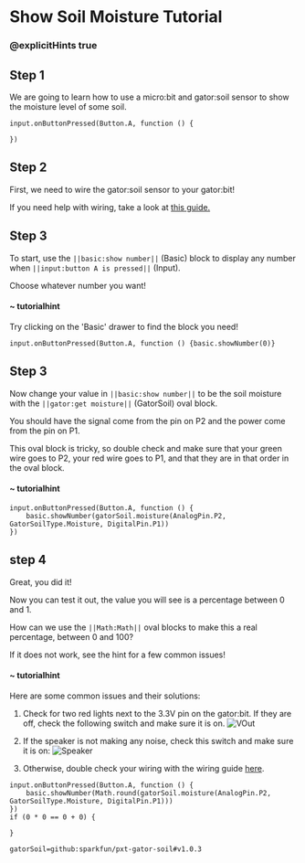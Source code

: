 # Show Soil Moisture Tutorial
### @explicitHints true

<!-- Tutorial: https://makecode.microbit.org/#tutorial:88143-50646-27932-08120 -->

## Step 1

We are going to learn how to use a micro:bit and gator:soil sensor to show the moisture level of some soil.

```template
input.onButtonPressed(Button.A, function () {

})
```

## Step 2

First, we need to wire the gator:soil sensor to your gator:bit!

If you need help with wiring, take a look at [this guide.](https://docs.google.com/document/d/12oWXe1Icgzu3zD3qE00i4QrkLfok5Tlvc9vSgI2yB3g/edit?usp=sharing)

## Step 3

To start, use the ``||basic:show number||`` (Basic) block to display any number when ``||input:button A is pressed||`` (Input).

Choose whatever number you want!

#### ~ tutorialhint
Try clicking on the 'Basic' drawer to find the block you need!

```blocks
input.onButtonPressed(Button.A, function () {basic.showNumber(0)}
```

## Step 3

Now change your value in ``||basic:show number||`` to be the soil moisture with the ``||gator:get moisture||`` (GatorSoil) oval block.

You should have the signal come from the pin on P2 and the power come from the pin on P1.

This oval block is tricky, so double check and make sure that your green wire goes to P2, your red wire goes to P1, and that they are in that order in the oval block.

#### ~ tutorialhint

```blocks
input.onButtonPressed(Button.A, function () {
    basic.showNumber(gatorSoil.moisture(AnalogPin.P2, GatorSoilType.Moisture, DigitalPin.P1))
})
```

## step 4
Great, you did it!

Now you can test it out, the value you will see is a percentage between 0 and 1.

How can we use the ``||Math:Math||`` oval blocks to make this a real percentage, between 0 and 100?

If it does not work, see the hint for a few common issues!

#### ~ tutorialhint
Here are some common issues and their solutions:
1. Check for two red lights next to the 3.3V pin on the gator:bit. If they are off, check the following switch and make sure it is on.
![VOut](https://github.com/schoolwidelabs/sensor-immersion-general/blob/master/images/VOUT_Switch.jpg?raw=true)

2. If the speaker is not making any noise, check this switch and make sure it is on:
![Speaker](https://github.com/schoolwidelabs/sensor-immersion-general/blob/master/images/SPEAKER_Switch.jpg?raw=true)

3. Otherwise, double check your wiring with the wiring guide [here](https://docs.google.com/document/d/12oWXe1Icgzu3zD3qE00i4QrkLfok5Tlvc9vSgI2yB3g/edit?usp=sharing).




```ghost
input.onButtonPressed(Button.A, function () {
    basic.showNumber(Math.round(gatorSoil.moisture(AnalogPin.P2, GatorSoilType.Moisture, DigitalPin.P1)))
})
if (0 * 0 == 0 + 0) {

}

```

```package
gatorSoil=github:sparkfun/pxt-gator-soil#v1.0.3
```
